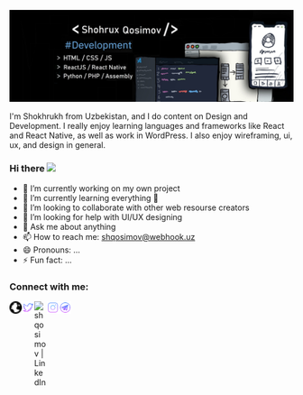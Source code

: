 

<!--
**shqosimov/shqosimov** is a ✨ _special_ ✨ repository because its `README.md` (this file) appears on your GitHub profile.
Here are some ideas to get you started:
-->

![Dev](https://github.com/shqosimov/shqosimov/blob/main/fork.jpg)

I'm Shokhrukh from Uzbekistan, and I do content on Design and Development. I really enjoy learning languages and frameworks like React and React Native, as well as work in WordPress. I also enjoy wireframing, ui, ux, and design in general. 

### Hi there <img src="https://media.giphy.com/media/hvRJCLFzcasrR4ia7z/giphy.gif" width="25px">
- 🔭 I’m currently working on my own project
- 🌱 I’m currently learning everything 🤣
- 👯 I’m looking to collaborate with other web resourse creators
- 🤔 I’m looking for help with UI/UX designing
- 💬 Ask me about anything
- 📫 How to reach me: shqosimov@webhook.uz
- 😄 Pronouns: ...
- ⚡ Fun fact: ...

### Connect with me:

[<img align="left" alt="shqosimov" width="22px" src="https://raw.githubusercontent.com/iconic/open-iconic/master/svg/globe.svg" />][website]
[<img align="left" alt="shqosimov | Twitter" width="22px" src="https://github.com/shqosimov/shqosimov/blob/main/nolan/icons8-twitter-512.png" />][twitter]
[<img align="left" alt="shqosimov | LinkedIn" width="22px" src="https://cdn.jsdelivr.net/npm/simple-icons@v3/icons/linkedin.svg" />][linkedin]
[<img align="left" alt="shqosimov | Instagram" width="22px" src="https://github.com/shqosimov/shqosimov/blob/main/nolan/icons8-instagram-512.png" />][instagram]
[<img align="left" alt="shqosimov | Telegram" width="22px" src="https://github.com/shqosimov/shqosimov/blob/main/nolan/icons8-telegram-app-512.png" />][telegram]

[website]: https://webhook.uz
[twitter]: https://twitter.com/shqosimov
[instagram]: https://instagram.com/mark_5.inc
[linkedin]: https://linkedin.com/in/shqosimov
[telegram]: https://t.me/shqosimov

<br />
